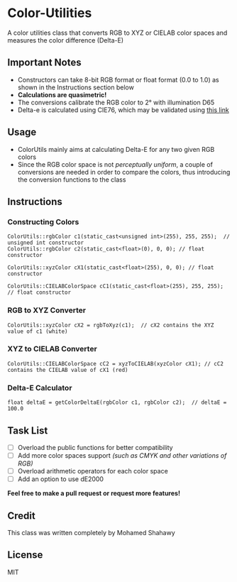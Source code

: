 # Color-Utilities

A color utilities class that converts RGB to XYZ or CIELAB color spaces and measures the color difference (Delta-E)

## Important Notes
* Constructors can take 8-bit RGB format or float format (0.0 to 1.0) as shown in the Instructions section below
* **Calculations are quasimetric!**
* The conversions calibrate the RGB color to 2° with illumination D65
* Delta-e is calculated using CIE76, which may be validated using [this link](http://colormine.org/delta-e-calculator)


## Usage
* ColorUtils mainly aims at calculating Delta-E for any two given RGB colors
* Since the RGB color space is not *perceptually uniform*, a couple of conversions are needed in order to compare the colors, thus introducing the conversion functions to the class


## Instructions
### Constructing Colors
```
ColorUtils::rgbColor c1(static_cast<unsigned int>(255), 255, 255);  // unsigned int constructor
ColorUtils::rgbColor c2(static_cast<float>(0), 0, 0); // float constructor
```
```
ColorUtils::xyzColor cX1(static_cast<float>(255), 0, 0); // float constructor
```
```
ColorUtils::CIELABColorSpace cC1(static_cast<float>(255), 255, 255); // float constructor
```
### RGB to XYZ Converter
```
ColorUtils::xyzColor cX2 = rgbToXyz(c1);  // cX2 contains the XYZ value of c1 (white)
```
### XYZ to CIELAB Converter
```
ColorUtils::CIELABColorSpace cC2 = xyzToCIELAB(xyzColor cX1); // cC2 contains the CIELAB value of cX1 (red)
```
### Delta-E Calculator
```
float deltaE = getColorDeltaE(rgbColor c1, rgbColor c2);  // deltaE = 100.0
```

## Task List
- [ ] Overload the public functions for better compatibility 
- [ ] Add more color spaces support *(such as CMYK and other variations of RGB)*
- [ ] Overload arithmetic operators for each color space
- [ ] Add an option to use dE2000

**Feel free to make a pull request or request more features!**

## Credit
This class was written completely by Mohamed Shahawy

## License
MIT

